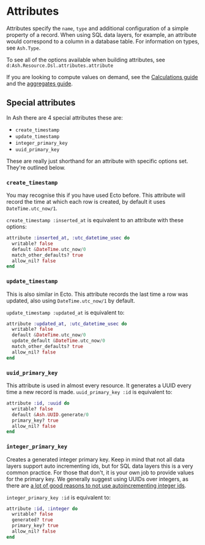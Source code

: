 <!--
SPDX-FileCopyrightText: 2020 Zach Daniel

SPDX-License-Identifier: MIT
-->

# Attributes

Attributes specify the `name`, `type` and additional configuration of a simple property of a record. When using SQL data layers, for example, an attribute would correspond to a column in a database table. For information on types, see `Ash.Type`.

To see all of the options available when building attributes, see `d:Ash.Resource.Dsl.attributes.attribute`

If you are looking to compute values on demand, see the [Calculations guide](/documentation/topics/resources/calculations.md) and the [aggregates guide](/documentation/topics/resources/aggregates.md).

## Special attributes

In Ash there are 4 special attributes these are:

- `create_timestamp`
- `update_timestamp`
- `integer_primary_key`
- `uuid_primary_key`

These are really just shorthand for an attribute with specific options set. They're outlined below.

### `create_timestamp`

You may recognise this if you have used Ecto before. This attribute will record the time at which each row is created, by default it uses `DateTime.utc_now/1`.

`create_timestamp :inserted_at` is equivalent to an attribute with these options:

```elixir
attribute :inserted_at, :utc_datetime_usec do
  writable? false
  default &DateTime.utc_now/0
  match_other_defaults? true
  allow_nil? false
end
```

### `update_timestamp`

This is also similar in Ecto. This attribute records the last time a row was updated, also using `DateTime.utc_now/1` by default.

`update_timestamp :updated_at` is equivalent to:

```elixir
attribute :updated_at, :utc_datetime_usec do
  writable? false
  default &DateTime.utc_now/0
  update_default &DateTime.utc_now/0
  match_other_defaults? true
  allow_nil? false
end
```

### `uuid_primary_key`

This attribute is used in almost every resource. It generates a UUID every time a new record is made.
`uuid_primary_key :id` is equivalent to:

```elixir
attribute :id, :uuid do
  writable? false
  default &Ash.UUID.generate/0
  primary_key? true
  allow_nil? false
end
```

### `integer_primary_key`

Creates a generated integer primary key. Keep in mind that not all data layers support auto incrementing ids, but for SQL data layers this is a very common practice. For those that don't, it is your own job to provide values for the primary key. We generally suggest using UUIDs over integers, as there are [a lot of good reasons to not use autoincrementing integer ids](https://www.clever-cloud.com/blog/engineering/2015/05/20/why-auto-increment-is-a-terrible-idea/).

`integer_primary_key :id` is equivalent to:

```elixir
attribute :id, :integer do
  writable? false
  generated? true
  primary_key? true
  allow_nil? false
end
```
